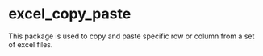 # excel_copy_paste
This package is used to copy and paste specific row or column from a set of excel files.
